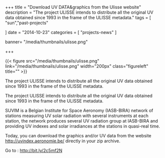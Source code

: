 +++
title = "Download UV DATA&graphics from the Ulisse website"
description = "The project ULISSE intends to distribute all the original UV data obtained since 1993 in the frame of the ULISSE metadata."
tags = [
    "sun","past-projects"

]
date = "2014-10-23"
categories = [
   "projects-news"
]

banner= "/media/thumbnails/ulisse.png"


+++

{{< figure src="/media/thumbnails/ulisse.png"  link="/media/thumbnails/ulisse.png"  width="200px" class="figureleft" title="" >}}

The project ULISSE intends to distribute all the original UV data obtained since 1993 in the frame of the ULISSE metadata.


The project ULISSE intends to distribute all the original UV data obtained since 1993 in the frame of the ULISSE metadata.

SUVIM is a Belgian Institute for Space Aeronomy (IASB-BIRA) network of stations measuring UV solar radiation with several instruments at each station, the network produces several UV radiation group at IASB-BIRA and providing UV indexes and solar irradiances at the stations in quasi-real time.

Today, you can download the graphics and/or UV data from the website http://uvindex.aeronomie.be/ directly in your zip archive.

Go to : http://bit.ly/2c5mf2N
